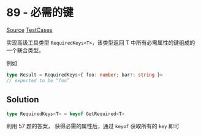 # 89 - 必需的键

[Source](https://github.com/lybenson/ts-checker/blob/master/src/89-hard-required-keys/template.ts) [TestCases](https://github.com/lybenson/ts-checker/blob/master/src/89-hard-required-keys/test-cases.ts)

实现高级工具类型 `RequiredKeys<T>`，该类型返回 T 中所有必需属性的键组成的一个联合类型。

例如

```ts
type Result = RequiredKeys<{ foo: number; bar?: string }>
// expected to be “foo”
```

## Solution

```ts
type RequiredKeys<T> = keyof GetRequired<T>
```

利用 57 题的答案， 获得必需的属性后，通过 `keyof` 获取所有的 `key` 即可
